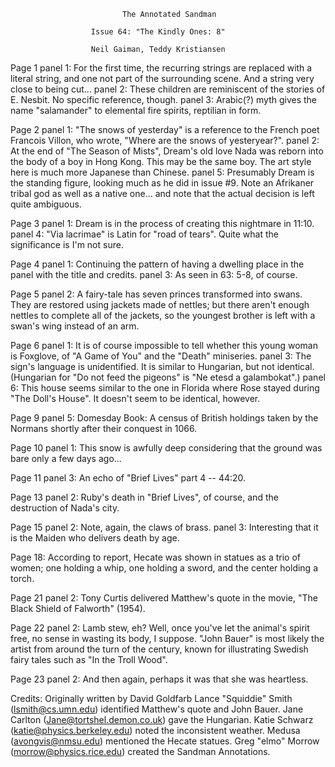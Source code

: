                              The Annotated Sandman

                      Issue 64: "The Kindly Ones: 8" 

                      Neil Gaiman, Teddy Kristiansen

Page 1 panel 1: For the first time, the recurring strings are replaced with
a literal string, and one not part of the surrounding scene. And a string
very close to being cut...
	  panel 2: These children are reminiscent of the stories of E. Nesbit.
No specific reference, though.
	  panel 3: Arabic(?) myth gives the name "salamander" to elemental 
fire spirits, reptilian in form.

Page 2 panel 1: "The snows of yesterday" is a reference to the French poet
Francois Villon, who wrote, "Where are the snows of yesteryear?".
	  panel 2: At the end of "The Season of Mists", Dream's old love Nada
was reborn into the body of a boy in Hong Kong. This may be the same boy.
The art style here is much more Japanese than Chinese.
	  panel 5: Presumably Dream is the standing figure, looking much as
he did in issue #9. Note an Afrikaner tribal god as well as a native one...
and note that the actual decision is left quite ambiguous.

Page 3 panel 1: Dream is in the process of creating this nightmare in 11:10.
	  panel 4: "Via lacrimae" is Latin for "road of tears". Quite what the
significance is I'm not sure.

Page 4 panel 1: Continuing the pattern of having a dwelling place in the
panel with the title and credits.
	  panel 3: As seen in 63: 5-8, of course.

Page 5 panel 2: A fairy-tale has seven princes transformed into swans. They
are restored using jackets made of nettles; but there aren't enough nettles
to complete all of the jackets, so the youngest brother is left with a swan's
wing instead of an arm.

Page 6 panel 1: It is of course impossible to tell whether this young woman
is Foxglove, of "A Game of You" and the "Death" miniseries.
	  panel 3: The sign's language is unidentified. It is similar to
Hungarian, but not identical. (Hungarian for "Do not feed the pigeons" is
"Ne etesd a galambokat".)
	  panel 6: This house seems similar to the one in Florida where Rose
stayed during "The Doll's House". It doesn't seem to be identical, however.

Page 9 panel 5: Domesday Book: A census of British holdings taken by the
Normans shortly after their conquest in 1066.

Page 10 panel 1: This snow is awfully deep considering that the ground was
bare only a few days ago...

Page 11 panel 3: An echo of "Brief Lives" part 4 -- 44:20.

Page 13 panel 2: Ruby's death in "Brief Lives", of course, and the destruction
of Nada's city.

Page 15 panel 2: Note, again, the claws of brass.
	   panel 3: Interesting that it is the Maiden who delivers death by age.

Page 18: According to report, Hecate was shown in statues as a trio 
of women; one holding a whip, one holding a sword, and the center holding
a torch.

Page 21 panel 2: Tony Curtis delivered Matthew's quote in the movie, "The
Black Shield of Falworth" (1954).

Page 22 panel 2: Lamb stew, eh? Well, once you've let the animal's spirit
free, no sense in wasting its body, I suppose. "John Bauer" is most likely
the artist from around the turn of the century, known for illustrating
Swedish fairy tales such as "In the Troll Wood".

Page 23 panel 2: And then again, perhaps it was that she was heartless.

Credits:
    Originally written by David Goldfarb
	Lance "Squiddie" Smith (lsmith@cs.umn.edu) identified Matthew's quote 
and John Bauer.
	Jane Carlton (Jane@tortshel.demon.co.uk) gave the Hungarian.
	Katie Schwarz (katie@physics.berkeley.edu) noted the inconsistent 
weather.
	Medusa (avongvis@nmsu.edu) mentioned the Hecate statues.
	Greg "elmo" Morrow (morrow@physics.rice.edu) created the Sandman
Annotations.

